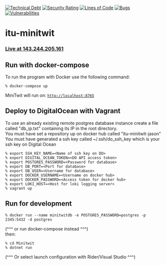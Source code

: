 [![Technical Debt](https://sonarcloud.io/api/project_badges/measure?project=NiclasHjortkjaer_itu-minitwit&metric=sqale_index)](https://sonarcloud.io/summary/new_code?id=NiclasHjortkjaer_itu-minitwit)
[![Security Rating](https://sonarcloud.io/api/project_badges/measure?project=NiclasHjortkjaer_itu-minitwit&metric=security_rating)](https://sonarcloud.io/summary/new_code?id=NiclasHjortkjaer_itu-minitwit)
[![Lines of Code](https://sonarcloud.io/api/project_badges/measure?project=NiclasHjortkjaer_itu-minitwit&metric=ncloc)](https://sonarcloud.io/summary/new_code?id=NiclasHjortkjaer_itu-minitwit)
[![Bugs](https://sonarcloud.io/api/project_badges/measure?project=NiclasHjortkjaer_itu-minitwit&metric=bugs)](https://sonarcloud.io/summary/new_code?id=NiclasHjortkjaer_itu-minitwit)
[![Vulnerabilities](https://sonarcloud.io/api/project_badges/measure?project=NiclasHjortkjaer_itu-minitwit&metric=vulnerabilities)](https://sonarcloud.io/summary/new_code?id=NiclasHjortkjaer_itu-minitwit)
# itu-minitwit

### <a href="http://143.244.205.161">Live at 143.244.205.161</a>

## Run with docker-compose

To run the program with Docker use the following command:

```
% docker-compose up
```

MiniTwit will run on: <a href="http://localhost:8765">`http://localhost:8765`</a>

## Deploy to DigitalOcean with Vagrant
To use an already existing remote postgres database instance create a file called "db_ip.txt" containing its IP in the root directory. <br>
You must have set a repository up on docker hub called "itu-minitwit-jason" <br>
You must have generated a ssh key called ~/.ssh/do_ssh_key which is your ssh key on Digital Ocean

```
% export SSH_KEY_NAME=<Name of ssh key on DO>
% export DIGITAL_OCEAN_TOKEN=<DO API access token>
% export POSTGRES_PASSWORD=<Password for database>
% export DB_PORT=<Port for database>
% export DB_USER=<Username for database>
% export DOCKER_USERNAME=<Username on docker hub>
% export DOCKER_PASSWORD=<Access token for docker hub>
% export LOKI_HOST=<Host for loki logging server>
% vagrant up
```
## Run for development

```
% docker run --name minitwitdb -e POSTGRES_PASSWORD=postgres -p 2345:5432 -d postgres
```
(^^^ or run docker-compose instead ^^^) <br />
then:

```
% cd Minitwit
% dotnet run
```
(^^^ Or select launch configuration with Rider/Visual Studio ^^^)
